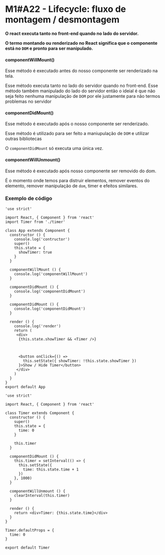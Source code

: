 # M1#A22 - Lifecycle: fluxo de montagem / desmontagem

**O react executa tanto no front-end quando no lado do servidor.**

**O termo montando ou renderizado no React significa que o componente está no `DOM` e pronto para ser manipulado.**

#### componentWillMount()
Esse método é executado antes do nosso componente ser renderizado na tela. 

Esse método executa tanto no lado do servidor quando no front-end. Esse método também manipulado do lado do servidor então o ideial é que não seja feito nenhuma manipulação de `DOM` por ele justamente para não termos problemas no servidor

#### componentDidMount()
Esse método é executado após o nosso componente ser renderizado.

Esse método é utilizado para ser feito a maniupulação de `DOM` e utilizar outras bibliotecas 

O `componentDidMount` só executa uma única vez.

#### componentWillUnmount()
Esse método é executado após nosso componente ser removido do dom.

É o momento onde temos para distruir elementos, remover eventos do elemento, remover manipulação de `dom`, timer e efeitos similares.


### Exemplo de código


```
'use strict'

import React, { Component } from 'react'
import Timer from './timer'

class App extends Component {
  constructor () {
    console.log('contructor')
    super()
    this.state = {
      showTimer: true
    }
  }

  componentWillMount () {
    console.log('componentWillMount')
  }

  componentDidMount () {
    console.log('componentDidMount')
  }

  componentDidMount () {
    console.log('componentDidMount')
  }

  render () {
    console.log('render')
    return (
     <div>
      {this.state.showTimer && <Timer />}

    

      <button onClick={() =>
        this.setState({ showTimer: !this.state.showTimer })
      }>Show / Hide Timer</button>
     </div>
    )
  }
}
export default App
```

```
'use strict'

import React, { Component } from 'react'

class Timer extends Component {
  constructor () {
    super()
    this.state = {
      time: 0
    }

    this.timer
  }

  componentDidMount () {
    this.timer = setInterval(() => {
      this.setState({
        time: this.state.time + 1
      })
    }, 1000)
  }

  componentWillUnmount () {
    clearInterval(this.timer)
  }

  render () {
    return <div>Timer: {this.state.time}</div>
  }
}

Timer.defaultProps = {
  time: 0
}

export default Timer
```
